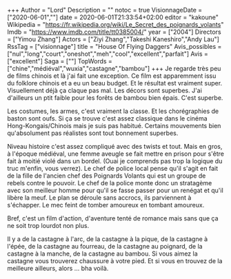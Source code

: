 +++
Author = "Lord"
Description = ""
notoc = true
VisionnageDate = ["2020-06-01",""]
date = 2020-06-01T21:33:54+02:00
editor = "kakoune"
Wikipedia = "https://fr.wikipedia.org/wiki/Le_Secret_des_poignards_volants"
Imdb = "https://www.imdb.com/title/tt0385004/"
year = ["2004"]
Directors = ["Yimou Zhang"]
Actors = ["Ziyi Zhang","Takeshi Kaneshiro","Andy Lau"]
RssTag = ["visionnage"]
title = "House Of Flying Daggers"
Avis_possibles = ["nul","long","court","oneshot","meh","cool","excellent","parfait"]
Avis = ["excellent"] 
Saga = [""]
TopWords = ["chine","médiéval","wuxia","castagne","bambou"]
+++
Je regarde très peu de films chinois et là j'ai fait une exception.
Ce film est apparemment issu du folklore chinois et a eu un beau budget.
Et le résultat est vraiment super.
Visuellement déjà ça claque pas mal.
Les décors sont superbes.
J'ai d'ailleurs un ptit faible pour les forêts de bambou bien épais.
C'est superbe.

Les costumes, les armes, c'est vraiment la classe.
Et les chorégraphies de baston sont oufs.
Si ça se trouve c'est assez classique dans le cinéma Hong-Kongais/Chinois mais je suis pas habitué.
Certains mouvements bien qu'absolument pas réalistes sont tout bonnement superbes.

Niveau histoire c'est assez compliqué avec des twists et tout.
Mais en gros, à l'époque médiéval, une femme aveugle se fait mettre en prison pour s'être fait à moitié violé dans un bordel.
(Ouai je comprends pas trop la logique du truc m'enfin, vous verrez).
Le chef de police local pense qu'il s'agit en fait de la fille de l'ancien chef des Poignards Volants qui est un groupe de rebels contre le pouvoir.
Le chef de la police monte donc un stratagème avec son meilleur homme pour qu'il se fasse passer pour un renégat et qu'il libère la meuf.
Le plan se déroule sans accrocs, ils parviennent à s'échapper.
Le mec feint de tomber amoureux en tombant amoureux.

Bref, c'est un film d'action, d'aventure tenté de romance mais sans que ça ne soit trop lourdot non plus.

Il y a de la castagne à l'arc, de la castagne à la pique, de la castagne à l'épée, de la castagne au fourreau, de la castagne au poignard, de la castagne à la manche, de la castagne au bambou.
Si vous aimez la castagne vous trouverez chaussure à votre pied.
Et si vous en trouvez de la meilleure ailleurs, alors … bha voilà.
